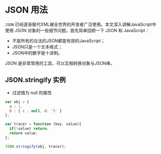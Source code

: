 # JSON 用法
`JSON` 已经逐渐替代XML被全世界的开发者广泛使用。本文深入讲解JavaScript中使用 JSON 对象的一些细节问题。首先简单回顾一下 JSON 和 JavaScript：

* 不是所有的合法的JSON都是有效的JavaScript；
* JSON只是一个文本格式；
* JSON中的数字是十进制。

JSON 是非常常用的工具，可以互相转换对象与JSON串。

## JSON.stringify 实例

* 过滤值为 null 的属性

```js
var obj = {
  a : 1,
  b : { c : null, d: '5' }
};

var tracer = function (key, value){
  if(!value) return;
  return value;
};

JSON.stringify(obj, tracer);
```
